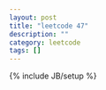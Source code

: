 ```yaml
---
layout: post
title: "leetcode 47"
description: ""
category: leetcode
tags: []
---
```

{% include JB/setup %}
